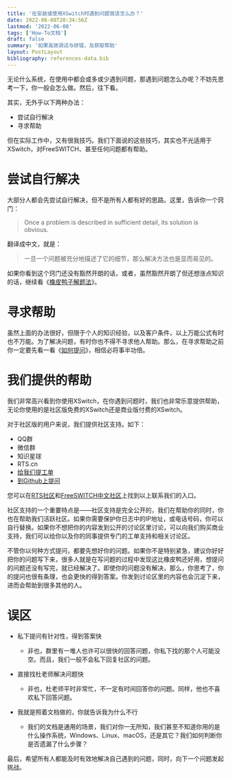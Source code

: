 ```yaml
---
title: '在安装或使用XSwitch时遇到问题我该怎么办？'
date: 2022-06-08T20:34:56Z
lastmod: '2022-06-08'
tags: ['How-To文档']
draft: false
summary: '如果高效调试与排错，及获取帮助'
layout: PostLayout
bibliography: references-data.bib
---
```


无论什么系统，在使用中都会或多或少遇到问题，那遇到问题怎么办呢？不妨先思考一下，你一般会怎么做。然后，往下看。

其实，无外乎以下两种办法：

- 尝试自行解决
- 寻求帮助

但在实际工作中，又有很我技巧。我们下面说的这些技巧，其实也不光适用于XSwitch，对FreeSWITCH、甚至任何问题都有帮助。

# 尝试自行解决

大部分人都会先尝试自行解决，但不是所有人都有好的思路。这里，告诉你一个窍门：

> Once a problem is described in sufficient detail, its solution is obvious.

翻译成中文，就是：

> 一旦一个问题被充分地描述了它的细节，那么解决方法也是显而易见的。

如果你看到这个窍门还没有豁然开朗的话，或者，虽然豁然开朗了但还想涨点知识的话，继续看《[橡皮鸭子解题法](http://www.freeswitch.org.cn/blog/2012/09/rubber-duck-problem-solving/)》。

# 寻求帮助

虽然上面的办法很好，但限于个人的知识经验，以及客户条件，以上万能公式有时也不万能。为了解决问题，有时你也不得不寻求他人帮助。那么，在寻求帮助之前你一定要先看一看《[如何提问](http://www.freeswitch.org.cn/blog/2012/10/how-to-ask/)》，相信必将事半功倍。

# 我们提供的帮助

我们非常高兴看到你使用XSwitch，在你遇到问题时，我们也非常乐意提供帮助，无论你使用的是社区版免费的XSwitch还是商业版付费的XSwitch。

对于社区版的用户来说，我们提供社区支持。如下：

- QQ群
- 微信群
- 知识星球
- RTS.cn
- [给我们提工单](https://git.xswitch.cn/xswitch/docs/issues/1)
- [到Github上提问](https://github.com/rts-cn/rts/discussions/categories/xswitch)

您可以在[RTS社区](http://rts.cn)和[FreeSWITCH中文社区](http://freeswitch.org.cn)上找到以上联系我们的入口。

社区支持的一个重要特点是——社区支持是完全公开的，我们在帮助你的同时，你也在帮助我们活跃社区。如果你需要保护你日志中的IP地址，或电话号码，你可以自行替换。如果你不想把你的内容发到公开的讨论区里讨论，可以向我们购买商业支持，我们可以给你以及你的同事提供专门的工单支持和相关讨论区。

不管你以何种方式提问，都要先想好你的问题。如果你不是特别紧急，建议你好好把你的问题写下来，很多人就是在写问题的过程中发现这比橡皮鸭还好用，想提问的问题还没有写完，就已经解决了。即使你的问题没有解决，那么，你思考了，你的提问也很有条理，也会更快的得到答案。你发到讨论区里的内容也会沉淀下来，进而会帮助到很多其他的人。

# 误区

- 私下提问有针对性，得到答案快
    - 非也，群里有一堆人也许可以很快的回答问题，你私下找的那个人可能没空。而且，我们一般不会私下回复社区的问题。

- 直接找杜老师解决问题快
    - 非也，杜老师平时非常忙，不一定有时间回答你的问题。同样，他也不喜欢私下回答问题。

- 我就是照着文档做的，你就告诉我为什么不行
    - 我们的文档是通用的场景，我们对你一无所知，我们甚至不知道你用的是什么操作系统，Windows、Linux、macOS，还是其它？我们如何判断你是否遗漏了什么步骤？

最后，希望所有人都能及时有效地解决自己遇到的问题，同时，向下一个问题发起挑战。
